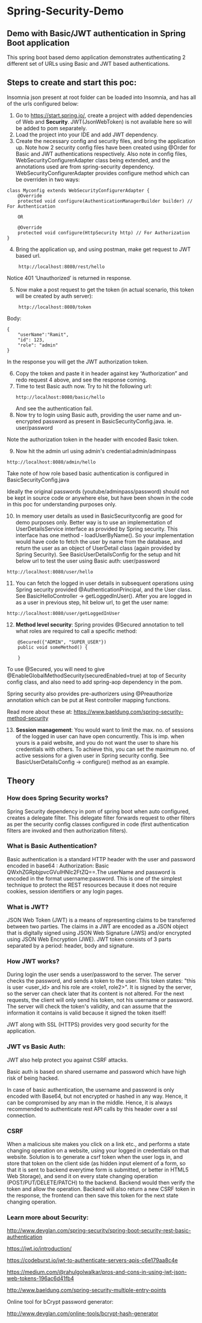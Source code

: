 # Spring-Security-Demo
## Demo with Basic/JWT authentication in Spring Boot application

This spring boot based demo application demonstrates authenticating 2 different set of URLs
using Basic and JWT based authentications.

## Steps to create and start this poc:

Insomnia json present at root folder can be loaded into Insomnia, and has all of the urls configured below:

1. Go to https://start.spring.io/, create a project with added dependencies of Web and **Security**. JWT(JsonWebToken) is not available here so will be added to pom separately.
2. Load the project into your IDE and add JWT dependency.
3. Create the necessary config and security files, and bring the application up. Note how 2 security config files have been created using @Order for Basic and JWT authentications respectively. Also note in config files, WebSecurityConfigurerAdapter class being extended, and the annotations used are from spring-security dependency. WebSecurityConfigurerAdapter provides configure method which can be overriden in two ways:
```
class Myconfig extends WebSecurityConfigurerAdapter {
	@Override
	protected void configure(AuthenticationManagerBuilder builder) // For Authentication

	OR

	@Override
	protected void configure(HttpSecurity http) // For Authorization
}
```
4. Bring the application up, and using postman, make get request to JWT based url.

		http://localhost:8080/rest/hello
	
Notice 401 ‘Unauthorized’ is returned in response.

5. Now make a post request to get the token (in actual scenario, this token will be created by auth server):
		
		http://localhost:8080/token
Body: 
```
{
	"userName":"Ramit",
	"id": 123,
	"role": "admin"
}
```
In the response you will get the JWT authorization token. 

6. Copy the token and paste it in header against key “Authorization” and redo request 4 above, and see the response coming.
7. Time to test Basic auth now. Try to hit the following url:
	```
	http://localhost:8080/basic/hello
	```
	And see the authentication fail.
8. Now try to login using Basic auth, providing the user name and un-encrypted password as present in 
BasicSecurityConfig.java. ie. user/password

Note the authorization token in the header with encoded Basic token. 

9. Now hit the admin url using admin's credential:admin/adminpass

```
http://localhost:8080/admin/hello
```
Take note of how role based basic authentication is configured in BasicSecurityConfig.java

Ideally the original passwords (youtube/adminpass/password) should not be kept in source code or anywhere else, but have been shown in the code in this poc for understanding purposes only. 

10. In memory user details as used in BasicSecurityconfig are good for demo purposes only. Better way is to use an implementation of UserDetailsService interface as provided by Spring security. This interface has one method - loadUserByName(). So your implementation would have code to fetch the user by name from the database, and return the user as an object of UserDetail class (again provided by Spring Security). See BasicUserDetailsConfig for the setup and hit below url to test the user using Basic auth: user/password
```
http://localhost:8080/user/hello
```

11. You can fetch the logged in user details in subsequent operations using Spring security provided @AuthenticationPrincipal, and the User class. See BasicHelloController -> getLoggedInUser(). After you are logged in as a user in previous step, hit below url, to get the user name:
```
http://localhost:8080/user/getLoggedInUser
```
12. **Method level security**: Spring provides @Secured annotation to tell what roles are required to call a specific method:
```
	@Secured({"ADMIN", "SUPER_USER"}) 
	public void someMethod() {
		
	}
```
To use @Secured, you will need to give @EnableGlobalMethodSecurity(securedEnabled=true) at top of Security config class, and also need to add spring-aop dependency in the pom.

Spring security also provides pre-authorizers using @Preauthorize annotation which can be put at Rest controller mapping functions.

Read more about these at: https://www.baeldung.com/spring-security-method-security

13. **Session management**: You would want to limit the max. no. of sessions of the logged in user can have open concurrently. This is imp. when yours is a paid website, and you do not want the user to share his credentials with others. To achieve this, you can set the maximum no. of active  sessions for a given user in Spring security config. See BasicUserDetailsConfig -> configure() method as an example.


## Theory

### How does Spring Security works?

Spring Security dependency in pom of spring boot when auto configured, creates a delegate filter. This delegate filter forwards request to other filters as per the security config classes configured in code (first authentication filters are invoked and then authorization filters).  

### What is Basic Authentication?

Basic authentication is a standard HTTP header with the user and password encoded in base64 : Authorization: Basic QWxhZGRpbjpvcGVuIHNlc2FtZQ==.The userName and password is encoded in the format username:password. This is one of the simplest technique to protect the REST resources because it does not require cookies, session identifiers or any login pages.

### What is JWT?
JSON Web Token (JWT) is a means of representing claims to be transferred between two parties. The claims in a JWT are encoded as a JSON object that is digitally signed using JSON Web Signature (JWS) and/or encrypted using JSON Web Encryption (JWE). JWT token consists of 3 parts separated by a period: header, body and signature.

### How JWT works?
During login the user sends a user/password to the server. The server checks the password, and sends a token to the user. This token states: "this is user <user_id> and his role are <role1, role2>". It is signed by the server, so the server can check later that its content is not altered. For the next requests, the client will only send his token, not his username or password. The server will check the token's validity, and can assume that the information it contains is valid because it signed the token itself!

JWT along with SSL (HTTPS) provides very good security for the application.

### JWT vs Basic Auth:
JWT also help protect you against CSRF attacks.

Basic auth is based on shared username and password which have high risk of being hacked.

In case of basic authentication, the username and password is only encoded with Base64, but not encrypted or hashed in any way. Hence, it can be compromised by any man in the middle. Hence, it is always recommended to authenticate rest API calls by this header over a ssl connection.

### CSRF
When a malicious site makes you click on a link etc., and performs a state changing operation on a website, using your logged in credentials on that website. Solution is to generate a csrf token when the user logs in, and store that token  on the client side (as hidden input element of a form, so that it is sent to backend everytime form is submitted, or better in HTML5 Web Storage), and send it on every state changing operation (POST/PUT/DELETE/PATCH) to the backend. Backend would then verify the token and allow the operation. Backend will also return a new CSRF token in the response, the frontend can then save this token for the next state changing operation.

### Learn more about Security:
http://www.devglan.com/spring-security/spring-boot-security-rest-basic-authentication

https://jwt.io/introduction/

https://codeburst.io/jwt-to-authenticate-servers-apis-c6e179aa8c4e

https://medium.com/@rahulgolwalkar/pros-and-cons-in-using-jwt-json-web-tokens-196ac6d41fb4

http://www.baeldung.com/spring-security-multiple-entry-points

Online tool for bCrypt password generator:

http://www.devglan.com/online-tools/bcrypt-hash-generator

